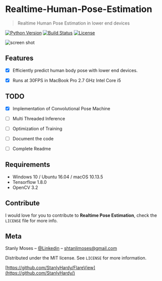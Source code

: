 # Realtime-Human-Pose-Estimation

> Realtime Human Pose Estimation in lower end devices

[![Python Version][python-image]][python-url]
[![Build Status][travis-image]][travis-url]
[![License][license-image]][license-url]

![screen shot](https://github.com/StanlyHardy/Realtime-Human-Pose-Estimation/blob/master/output/example_1.gif)

## Features

- [x] Efficiently predict human body pose with lower end devices.
- [x] Runs at 30FPS in MacBook Pro 2.7 GHz Intel Core i5


## TODO
- [x] Implementation of Convolutional Pose Machine
- [ ] Multi Threaded Inference
- [ ] Optimization of Training
- [ ] Document the code
- [ ] Complete Readme


## Requirements

- Windows 10 / Ubuntu 16.04 / macOS 10.13.5
- Tensorflow 1.8.0
- OpenCV 3.2

## Contribute

I would love for you to contribute to **Realtime Pose Estimation**, check the ``LICENSE`` file for more info.

## Meta

Stanly Moses – [@Linkedin](https://in.linkedin.com/in/stanlymoses) – shtanlimoses@gmail.com

Distributed under the MIT license. See ``LICENSE`` for more information.

[https://github.com/StanlyHardy/FlareView](https://github.com/StanlyHardy/)

[python-image]:https://img.shields.io/pypi/pyversions/Django.svg?style=flat
[python-url]:https://www.python.org/
[travis-image]: https://img.shields.io/travis/dbader/node-datadog-metrics/master.svg?style=flat-square
[travis-url]: https://travis-ci.org/dbader/node-datadog-metrics
[license-image]: https://img.shields.io/badge/License-MIT-blue.svg
[license-url]: LICENSE
[codebeat-image]: https://codebeat.co/badges/c19b47ea-2f9d-45df-8458-b2d952fe9dad
[codebeat-url]: https://codebeat.co/projects/github-com-vsouza-awesomeios-com
